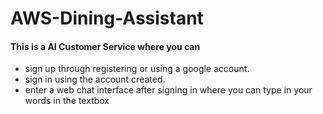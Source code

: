 # AWS-Dining-Assistant

#### This is a AI Customer Service where you can

* sign up through registering or using a google account.
* sign in using the account created.
* enter a web chat interface after signing in where you can type in your words in the textbox 

